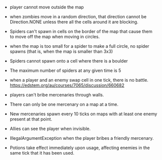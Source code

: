 - player cannot move outside the map

- when zombies move in a random direction, that direction cannot be
  Direction.NONE unless there all the cells around it are blocking.

- Spiders can't spawn in cells on the border of the map that cause them to move off the map when moving in circles.
- when the map is too small for a spider to make a full circle, no spider spawns
  (that is, when the map is smaller than 3x3)
- Spiders cannot spawn onto a cell where there is a boulder
- The maximum number of spiders at any given time is 5

- when a player and an enemy swap cell in one tick, there is no battle.
   https://edstem.org/au/courses/7065/discussion/660682
- players can't bribe mercenaries through walls.
- There can only be one mercenary on a map at a time.
- New mercenaries spawn every 10 ticks on maps with at least one enemy present at that point.
- Allies can see the player when invisible.
- IllegalArgumentException when the player bribes a friendly mercenary.

- Potions take effect immediately upon usage, affecting enemies in the same tick that it has been used.